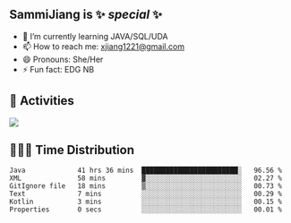 ## SammiJiang is  ✨ _special_ ✨ 


- 🌱 I’m currently learning JAVA/SQL/UDA
- 📫 How to reach me: xjiang1221@gmail.com
- 😄 Pronouns: She/Her
- ⚡ Fun fact: EDG NB
## 👾 Activities 

![](https://github-readme-stats.vercel.app/api?username=SammiJiang&theme=gruvbox )

## 👩🏼‍💻 Time Distribution 

<!--START_SECTION:waka-->

```text
Java             41 hrs 36 mins  ████████████████████████░   96.56 %
XML              58 mins         ▓░░░░░░░░░░░░░░░░░░░░░░░░   02.27 %
GitIgnore file   18 mins         ▒░░░░░░░░░░░░░░░░░░░░░░░░   00.73 %
Text             7 mins          ░░░░░░░░░░░░░░░░░░░░░░░░░   00.29 %
Kotlin           3 mins          ░░░░░░░░░░░░░░░░░░░░░░░░░   00.15 %
Properties       0 secs          ░░░░░░░░░░░░░░░░░░░░░░░░░   00.01 %
```

<!--END_SECTION:waka-->

